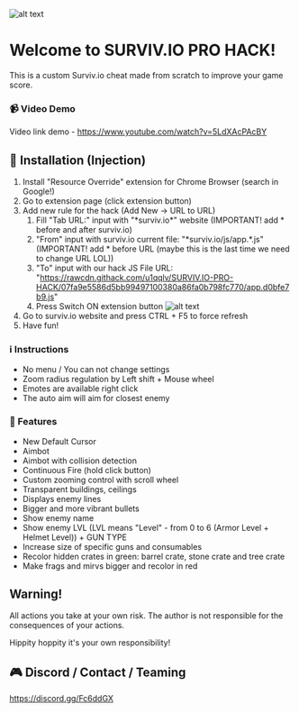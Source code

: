 ![alt text](http://i67.tinypic.com/znx0fl.png "Survivio Banner")
# Welcome to SURVIV.IO PRO HACK!
This is a custom Surviv.io cheat made from scratch to improve your game score.

### :video_camera: Video Demo
Video link demo - https://www.youtube.com/watch?v=5LdXAcPAcBY

## :information_desk_person: Installation (Injection)

1. Install "Resource Override" extension for Chrome Browser (search in Google!)
2. Go to extension page (click extension button)
3. Add new rule for the hack (Add New -> URL to URL)
    1. Fill "Tab URL:" input with "\*surviv.io\*" website (IMPORTANT! add \* before and after surviv.io)
    2. "From" input with surviv.io current file: "\*surviv.io/js/app.*.js" (IMPORTANT! add \* before URL (maybe this is the last time we need to change URL LOL))
    3. "To" input with our hack JS File URL: "https://rawcdn.githack.com/u1qqlv/SURVIV.IO-PRO-HACK/07fa9e5586d5bb99497100380a86fa0b798fc770/app.d0bfe7b9.js"
    4. Press Switch ON extension button 
    ![alt text](http://i68.tinypic.com/5l4fp3.png "Extension settings")
4. Go to surviv.io website and press CTRL + F5 to force refresh
5. Have fun!

### :information_source: Instructions

- No menu / You can not change settings
- Zoom radius regulation by Left shift + Mouse wheel
- Emotes are available right click
- The auto aim will aim for closest enemy

### :gift: Features

* New Default Cursor
* Aimbot
* Aimbot with collision detection
* Continuous Fire (hold click button)
* Custom zooming control with scroll wheel
* Transparent buildings, ceilings
* Displays enemy lines
* Bigger and more vibrant bullets
* Show enemy name
* Show enemy LVL (LVL means "Level" - from 0 to 6 (Armor Level + Helmet Level)) + GUN TYPE
* Increase size of specific guns and consumables
* Recolor hidden crates in green: barrel crate, stone crate and tree crate
* Make frags and mirvs bigger and recolor in red

## Warning!
All actions you take at your own risk. The author is not responsible for the consequences of your actions.

Hippity hoppity it's your own responsibility!

## :video_game: Discord / Contact / Teaming
https://discord.gg/Fc6ddGX

